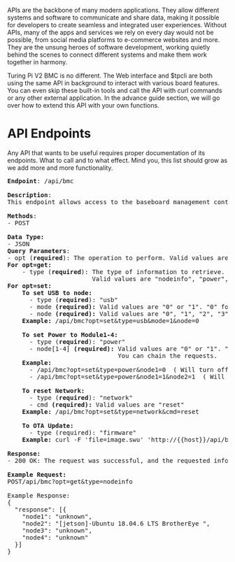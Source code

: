 <p>APIs are the backbone of many modern applications. They allow different systems and software to communicate and share data, making it possible for developers to create seamless and integrated user experiences. Without APIs, many of the apps and services we rely on every day would not be possible, from social media platforms to e-commerce websites and more. They are the unsung heroes of software development, working quietly behind the scenes to connect different systems and make them work together in harmony.</p>
<p>Turing Pi V2 BMC is no different. The Web interface and $tpcli are both using the same API in background to interact with various board features. You can even skip these built-in tools and call the API with curl commands or any other external application. In the advance guide section, we will go over how to extend this API with your own functions.</p>
<h1>API Endpoints</h1>
<p>Any API that wants to be useful requires proper documentation of its endpoints. What to call and to what effect. Mind you, this list should grow as we add more and more functionality.</p>
<pre spellcheck="false" data-lt-tmp-id="lt-629696" data-gramm="false"><strong>Endpoint</strong>: /api/bmc<br><br><strong>Description</strong>:<br>This endpoint allows access to the baseboard management controller (BMC) of a computer system.<br><br><strong>Methods</strong>:<br>- POST<br><br><strong>Data Type:</strong><br>- JSON<br><strong>Query Parameters</strong>:<br>- opt (<strong>required</strong>): The operation to perform. Valid values are "get" or "set". <br><strong>For opt=get:</strong><br>    - type (<strong>required</strong>): The type of information to retrieve. <br>                       Valid values are "nodeinfo", "power", "usb", "sdcard".<br><strong>For opt=set:</strong><br>    <strong>To set USB to node:</strong><br>      - type (<strong>required</strong>): "usb"<br>      - mode <strong>(required):</strong> Valid values are "0" or "1". "0" for Host, "1" for Device<br>      - node <strong>(required): </strong>Valid values are "0", "1", "2", "3". Relating to slots Node1-4 <strong><br></strong>   <strong> Example:</strong> /api/bmc?opt=set&amp;type=usb&amp;mode=1&amp;node=0<br><br><strong>    To set Power to Module1-4:</strong><br>      - type (<strong>required</strong>): "power"<br>      - node[1-4] <strong>(required):</strong> Valid values are "0" or "1". "0" for OFF, "1" for ON. <br>                              You can chain the requests.<strong><br></strong><strong>    Example:</strong> <br>      - /api/bmc?opt=set&amp;type=power&amp;node1=0  ( Will turn off Node 1)<br>      - /api/bmc?opt=set&amp;type=power&amp;node1=1&amp;node2=1  ( Will turn ON Node 1 and Node 2)<br><strong><br>    To reset Network:</strong><br>      - type (<strong>required</strong>): "network"<br>      - <span class="pl-s1"><span class="pl-s">cmd</span></span> <strong>(required):</strong> Valid values are "<span class="pl-s1"><span class="pl-s">reset</span></span>"<strong><br></strong><strong>    Example:</strong> <span class="pl-s1"><span class="pl-s">/api/bmc?opt=set&amp;type=network&amp;cmd=reset</span></span><br><br>    <strong>To OTA Update:<br></strong>      - type (required): "firmware"<br>    <strong>Example:</strong> curl -F 'file=image.swu' 'http://{{host}}/api/bmc?opt=set&amp;type=firmware'<br><br><strong>Response:</strong><br>- 200 OK: The request was successful, and the requested information was returned.<br><br><strong>Example Request:</strong><br>POST/api/bmc?opt=get&amp;type=nodeinfo<br><br>Example Response:<br>{<br>  "response": [{<br>    "node1": "unknown",<br>    "node2": "[jetson]-Ubuntu 18.04.6 LTS BrotherEye ",<br>    "node3": "unknown",<br>    "node4": "unknown"<br>  }]<br>}</pre>
<p> </p>